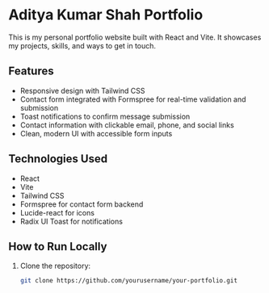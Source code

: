 # Aditya Kumar Shah Portfolio

This is my personal portfolio website built with React and Vite. It showcases my projects, skills, and ways to get in touch.

## Features

- Responsive design with Tailwind CSS  
- Contact form integrated with Formspree for real-time validation and submission  
- Toast notifications to confirm message submission  
- Contact information with clickable email, phone, and social links  
- Clean, modern UI with accessible form inputs  

## Technologies Used

- React  
- Vite  
- Tailwind CSS  
- Formspree for contact form backend  
- Lucide-react for icons  
- Radix UI Toast for notifications  

## How to Run Locally

1. Clone the repository:
   ```bash
   git clone https://github.com/yourusername/your-portfolio.git
